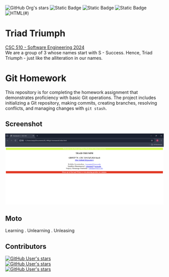 ![GitHub Org's stars](https://img.shields.io/github/stars/SKS2024SE) ![Static Badge](https://img.shields.io/badge/License-MIT-green?style=flat) ![Static Badge](https://img.shields.io/badge/Language-Python-blue?style=flat&logo=python) ![Static Badge](https://img.shields.io/badge/Platform-Linux-green?style=flat&logo=linux)
![HTML](https://img.shields.io/badge/HTML-%23E34F26.svg?logo=html5&logoColor=white)(#)

# Triad Triumph

[CSC 510 - Software Engineering 2024](https://txt.github.io/se24fall/index.html) <br>
We are a group of 3 whose names start with S - Success. Hence, Triad Triumph - just like the alliteration in our names.

# Git Homework

This repository is for completing the homework assignment that demonstrates proficiency with basic Git operations. The project includes initializing a Git repository, making commits, creating branches, resolving conflicts, and managing changes with `git stash`.

## Screenshot

![Screenshot of the webpage](index_page.png)

## Moto

Learning . Unlearning . Unleasing

## Contributors

[![GitHub User's stars](https://img.shields.io/github/stars/Ks-Weasley?logo=github&label=Krithika%20Swaminathan)](https://github.com/Ks-Weasley) <br>
[![GitHub User's stars](https://img.shields.io/github/stars/SandhiyaS24?logo=github&label=Sandhiya%20Shunmugavel)](https://github.com/SandhiyaS24) <br>
[![GitHub User's stars](https://img.shields.io/github/stars/Sanjaeyss?logo=github&label=Sanjaey%20Shunmuga%20Sundaram)](https://github.com/Sanjaeyss)
